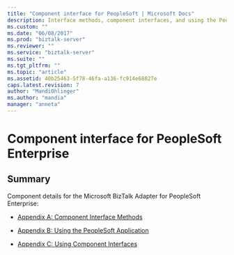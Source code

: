 ```yaml
---
title: "Component interface for PeopleSoft | Microsoft Docs"
description: Interface methods, component interfaces, and using the PeopleSoft application in BizTalk Server
ms.custom: ""
ms.date: "06/08/2017"
ms.prod: "biztalk-server"
ms.reviewer: ""
ms.service: "biztalk-server"
ms.suite: ""
ms.tgt_pltfrm: ""
ms.topic: "article"
ms.assetid: 40b25463-5f78-46fa-a136-fc914e68827e
caps.latest.revision: 7
author: "MandiOhlinger"
ms.author: "mandia"
manager: "anneta"
---
```

# Component interface for PeopleSoft Enterprise

## Summary
Component details for the Microsoft BizTalk Adapter for PeopleSoft Enterprise:  
  
 
-   [Appendix A: Component Interface Methods](../core/appendix-a-component-interface-methods.md)  
  
-   [Appendix B: Using the PeopleSoft Application](../core/appendix-b-using-the-peoplesoft-application.md)  
  
-   [Appendix C: Using Component Interfaces](../core/appendix-c-using-component-interfaces.md)